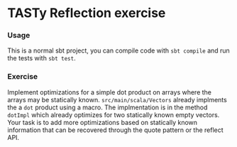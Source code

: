 # TASTy Reflection exercise

### Usage

This is a normal sbt project, you can compile code with `sbt compile` and run the tests
with `sbt test`.

### Exercise

Implement optimizations for a simple dot product on arrays where the arrays may be statically known.
`src/main/scala/Vectors` already implments the a `dot` product using a macro. The implmentation is in the method `dotImpl` which already optimizes for two statically known empty vectors. Your task is to add more optimizations
based on statically known information that can be recovered through the quote pattern or the reflect API.
